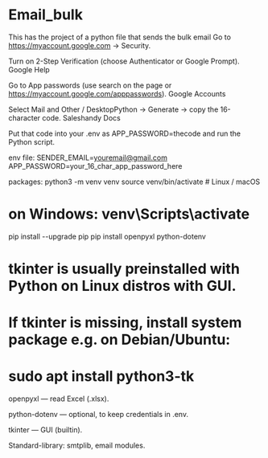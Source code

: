 # Email_bulk
This has the project of a python file that  sends the bulk email
Go to https://myaccount.google.com → Security.

Turn on 2-Step Verification (choose Authenticator or Google Prompt). 
Google Help

Go to App passwords (use search on the page or https://myaccount.google.com/apppasswords). 
Google Accounts

Select Mail and Other / DesktopPython → Generate → copy the 16-character code. 
Saleshandy Docs

Put that code into your .env as APP_PASSWORD=thecode and run the Python script.
 
env file:
SENDER_EMAIL=youremail@gmail.com
APP_PASSWORD=your_16_char_app_password_here



packages:
python3 -m venv venv
source venv/bin/activate        # Linux / macOS
# on Windows: venv\Scripts\activate
pip install --upgrade pip
pip install openpyxl python-dotenv
# tkinter is usually preinstalled with Python on Linux distros with GUI.
# If tkinter is missing, install system package e.g. on Debian/Ubuntu:
# sudo apt install python3-tk


openpyxl — read Excel (.xlsx).

python-dotenv — optional, to keep credentials in .env.

tkinter — GUI (builtin).

Standard-library: smtplib, email modules.